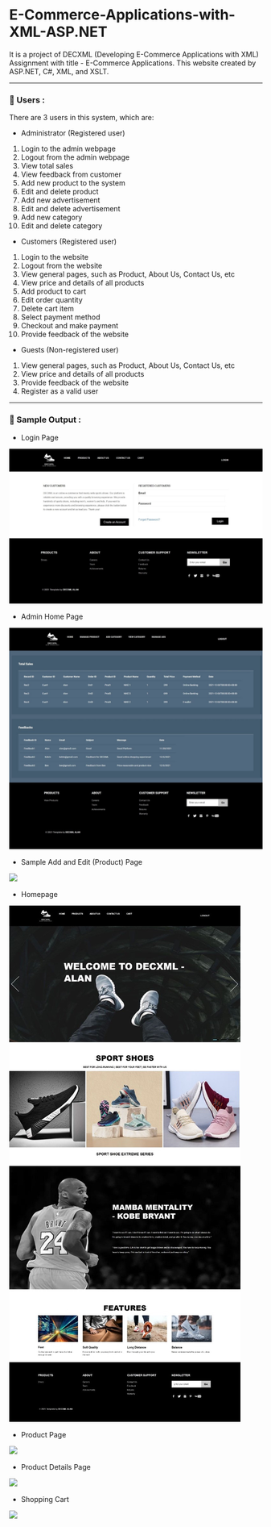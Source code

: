 # E-Commerce-Applications-with-XML-ASP.NET


It is a project of DECXML (Developing E-Commerce Applications with XML) Assignment with title - E-Commerce Applications. This website created by ASP.NET, C#, XML, and XSLT.

---

### 👨 Users :

There are 3 users in this system, which are:

-	Administrator (Registered user)

1.	Login to the admin webpage 
2.	Logout from the admin webpage
3.	View total sales
4.	View feedback from customer
5.	Add new product to the system
6.	Edit and delete product
7.	Add new advertisement 
8.	Edit and delete advertisement
9.	Add new category
10.	Edit and delete category
 
- Customers (Registered user)

1.	Login to the website
2.	Logout from the website
3.	View general pages, such as Product, About Us, Contact Us, etc
4.	View price and details of all products
5.	Add product to cart
6.	Edit order quantity
7.	Delete cart item
8.	Select payment method
9.	Checkout and make payment
10.	Provide feedback of the website

- Guests (Non-registered user)

1.	View general pages, such as Product, About Us, Contact Us, etc
2.	View price and details of all products
3.	Provide feedback of the website
4.	Register as a valid user

---

### 🎥 Sample Output :

- Login Page

<img src="https://github.com/AlanTeeWeiLoon/E-Commerce-Applications-with-XML-ASP.NET/blob/main/Images/Login.jpg" />

- Admin Home Page

<img src="https://github.com/AlanTeeWeiLoon/E-Commerce-Applications-with-XML-ASP.NET/blob/main/Images/Admin%20Home%20Page.jpg" />

- Sample Add and Edit (Product) Page

<img src="https://github.com/AlanTeeWeiLoon/E-Commerce-Applications-with-XML-ASP.NET/blob/main/Image/Add%20New%20Product%20Page.jpg" />

- Homepage

<img src="https://github.com/AlanTeeWeiLoon/E-Commerce-Applications-with-XML-ASP.NET/blob/main/Images/Homepage.jpg"  />

- Product Page

<img src="https://github.com/AlanTeeWeiLoon/E-Commerce-Applications-with-XML-ASP.NET/blob/main/Image/Product%20page.jpg" />

- Product Details Page

<img src="https://github.com/AlanTeeWeiLoon/E-Commerce-Applications-with-XML-ASP.NET/blob/main/Image/Single%20Product%20Page.jpg" />

- Shopping Cart

<img src="https://github.com/AlanTeeWeiLoon/E-Commerce-Applications-with-XML-ASP.NET/blob/main/Image/Shopping%20Cart.jpg" />



